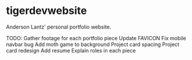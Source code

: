 # tigerdevwebsite
Anderson Lantz' personal portfolio website.

TODO: 
Gather footage for each portfolio piece
Update FAVICON
Fix mobile navbar bug
Add moth game to background
Project card spacing
Project card redesign
Add resume
Explain roles in each piece